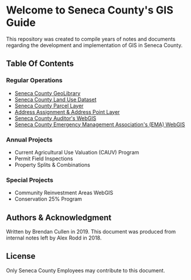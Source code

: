 # Welcome to Seneca County's GIS Guide
This repository was created to compile years of notes and documents regarding the
development and implementation of GIS in Seneca County.

## Table Of Contents

### Regular Operations
- [Seneca County GeoLibrary](https://github.com/bren96/SenCO-GIS-Guide/blob/master/Guides/GeoLibrary.md)
- [Seneca County Land Use Dataset](https://github.com/bren96/SenCO-GIS-Guide/blob/master/Guides/Land_Use.md)
- [Seneca County Parcel Layer](https://github.com/bren96/SenCO-GIS-Guide/blob/master/Guides/Parcel_Layer.md)
- [Address Assignment & Address Point Layer](https://github.com/bren96/SenCO-GIS-Guide/blob/master/Guides/Addressing.md)
- [Seneca County Auditor's WebGIS](https://github.com/bren96/SenCO-GIS-Guide/blob/master/Guides/Auditor_WebGIS.md)
- [Seneca County Emergency Management Association's (EMA) WebGIS](https://github.com/bren96/SenCO-GIS-Guide/blob/master/Guides/EMA_WebGIS.md)

### Annual Projects
- Current Agricultural Use Valuation (CAUV) Program
- Permit Field Inspections
- Property Splits & Combinations


### Special Projects
- Community Reinvestment Areas WebGIS
- Conservation 25% Program


## Authors & Acknowledgment
Written by Brendan Cullen in 2019. This document was produced from internal notes
left by Alex Rodd in 2018.

## License
Only Seneca County Employees may contribute to this document.
